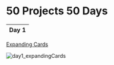 ﻿# 50 Projects 50 Days

| Day 1 |
| ----- |

[Expanding Cards](https://htmlpreview.github.io/?https://github.com/mtran36/50projects50days-2024/blob/main/day_1_expandingCards/index.html)

![day1_expandingCards](https://github.com/mtran36/50projects50days-2024/assets/59953738/59069098-b0bb-4d87-b716-e44cfacf4da1)
